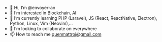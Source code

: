 - 👋 Hi, I’m @envoyer-an
- 👀 I’m interested in Blockchain, AI
- 🌱 I’m currently learning PHP (Laravel), JS (React, ReactNative, Electron), Python, Linux, Vim (Neovim),...
- 💞️ I’m looking to collaborate on everywhere
- 📫 How to reach me quenmattroi@gmail.com

<!---
envoyer-an/envoyer-an is a ✨ special ✨ repository because its `README.md` (this file) appears on your GitHub profile.
You can click the Preview link to take a look at your changes.
--->
